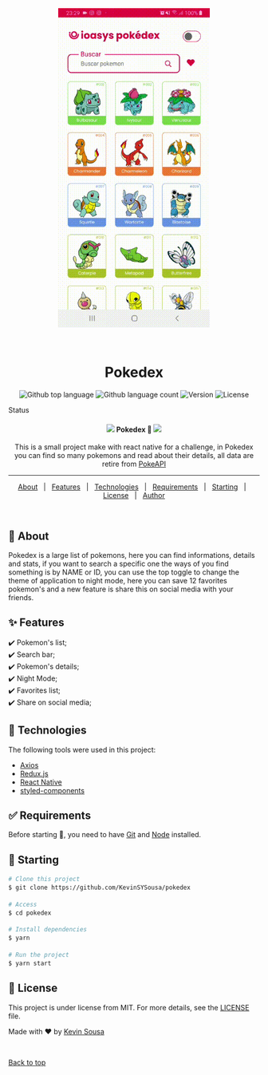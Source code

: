<div align="center" id="top"> 
  <img src="./.github/app.gif" alt="Pokedex" />

&#xa0;

</div>

<h1 align="center">Pokedex</h1>

<p align="center">
  <img alt="Github top language" src="https://img.shields.io/github/languages/top/KevinSYSousa/Pokedex-Ioasys?style=flat-square">

  <img alt="Github language count" src="https://img.shields.io/github/languages/count/KevinSYSousa/Pokedex-Ioasys?style=flat-square">

  <img alt="Version" src="https://img.shields.io/github/package-json/v/KevinSYSousa/Pokedex-Ioasys?style=flat-square">

  <img alt="License" src="https://img.shields.io/github/license/KevinSYSousa/Pokedex-Ioasys?style=flat-square">

</p>

Status

<h4 align="center">
<img src="https://c.tenor.com/Ie0mnoxeVHgAAAAi/pikachu-pokemon.gif" width="80px">
	Pokedex 🚀 
<img src="https://c.tenor.com/Ie0mnoxeVHgAAAAi/pikachu-pokemon.gif" width="80px">
</h4>
<p align="center">This is a small project make with react native for a challenge, in Pokedex you can find so many pokemons and read about their details, all data are retire from <a href="https://pokeapi.co/">PokeAPI</a> </p>

<hr>

<p align="center">
  <a href="#dart-about">About</a> &#xa0; | &#xa0; 
  <a href="#sparkles-features">Features</a> &#xa0; | &#xa0;
  <a href="#rocket-technologies">Technologies</a> &#xa0; | &#xa0;
  <a href="#white_check_mark-requirements">Requirements</a> &#xa0; | &#xa0;
  <a href="#checkered_flag-starting">Starting</a> &#xa0; | &#xa0;
  <a href="#memo-license">License</a> &#xa0; | &#xa0;
  <a href="https://github.com/KevinSYSousa" target="_blank">Author</a>
</p>

<br>

## :dart: About

Pokedex is a large list of pokemons, here you can find informations, details and stats, if you want to search a specific one the ways of you find something is by <span>NAME</span> or <span>ID</span>, you can use the top toggle to change the theme of application to night mode, here you can save 12 favorites pokemon's and a new feature is share this on social media with your friends.

## :sparkles: Features

:heavy_check_mark: Pokemon's list;\
:heavy_check_mark: Search bar;\
:heavy_check_mark: Pokemon's details;\
:heavy_check_mark: Night Mode;\
:heavy_check_mark: Favorites list;\
:heavy_check_mark: Share on social media;

## :rocket: Technologies

The following tools were used in this project:

- [Axios](https://axios-http.com/)
- [Redux.js](https://redux-toolkit.js.org/)
- [React Native](https://reactnative.dev/)
- [styled-components](https://styled-components.com/)

## :white_check_mark: Requirements

Before starting :checkered_flag:, you need to have [Git](https://git-scm.com) and [Node](https://nodejs.org/en/) installed.

## :checkered_flag: Starting

```bash
# Clone this project
$ git clone https://github.com/KevinSYSousa/pokedex

# Access
$ cd pokedex

# Install dependencies
$ yarn

# Run the project
$ yarn start

```

## :memo: License

This project is under license from MIT. For more details, see the [LICENSE](LICENSE.md) file.

Made with :heart: by <a href="https://github.com/KevinSYSousa" target="_blank">Kevin Sousa</a>

&#xa0;

<a href="#top">Back to top</a>
